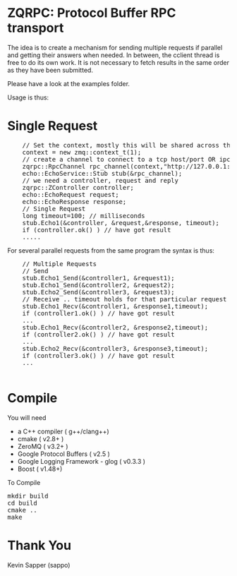 ZQRPC: Protocol Buffer RPC transport
===================================


The idea is to create a mechanism for sending multiple requests if parallel and getting their answers
when needed. In between, the cclient thread is free to do its own work.
It is not necessary to fetch results in the same order as they have been submitted.

Please have a look at the examples folder.

Usage is thus:

# Single Request

<pre>
	// Set the context, mostly this will be shared across the app
	context = new zmq::context_t(1);
	// create a channel to connect to a tcp host/port OR ipc OR inproc
	zqrpc::RpcChannel rpc_channel(context,"http://127.0.0.1:9038");
	echo::EchoService::Stub stub(&rpc_channel);
	// we need a controller, request and reply
	zqrpc::ZController controller;
	echo::EchoRequest request;
	echo::EchoResponse response;
	// Single Request
	long timeout=100; // milliseconds
	stub.Echo1(&controller, &request,&response, timeout);
	if (controller.ok() ) // have got result 
	.....
</pre>

For several parallel requests from the same program the syntax is thus:

<pre>
	// Multiple Requests
	// Send
	stub.Echo1_Send(&controller1, &request1);
	stub.Echo1_Send(&controller2, &request2);
	stub.Echo2_Send(&controller3, &request3);
	// Receive .. timeout holds for that particular request
	stub.Echo1_Recv(&controller1, &response1,timeout);
	if (controller1.ok() ) // have got result 
	...
	stub.Echo1_Recv(&controller2, &response2,timeout);
	if (controller2.ok() ) // have got result 
	...
	stub.Echo2_Recv(&controller3, &response3,timeout);
	if (controller3.ok() ) // have got result 
	...
	
</pre>


Compile
=======

You will need

- a C++ compiler ( g++/clang++)
- cmake ( v2.8+ )
- ZeroMQ ( v3.2+ )
- Google Protocol Buffers ( v2.5 )
- Google Logging Framework - glog ( v0.3.3 )
- Boost ( v1.48+)

To Compile

<pre>
mkdir build
cd build
cmake .. 
make
</pre>

Thank You
=========
Kevin Sapper (sappo)
